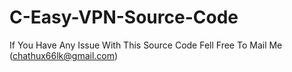 # C-Easy-VPN-Source-Code
If You Have Any Issue With This Source Code Fell Free To Mail Me (chathux66lk@gmail.com)
